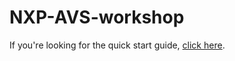 # NXP-AVS-workshop

If you're looking for the quick start guide, [click here](something-here-later).
